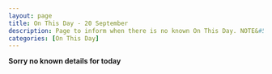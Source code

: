 ```yaml
---
layout: page
title: On This Day - 20 September
description: Page to inform when there is no known On This Day. NOTE&#58; There may still be comments.
categories: [On This Day]
---
```


**Sorry no known details for today**
